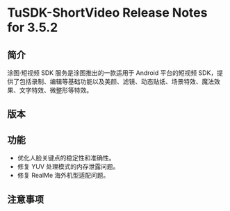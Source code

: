# TuSDK-ShortVideo Release Notes for 3.5.2

## 简介


涂图·短视频 SDK 服务是涂图推出的一款适用于 Android 平台的短视频 SDK，提供了包括录制、编辑等基础功能以及美颜、滤镜、动态贴纸、场景特效、魔法效果、文字特效、微整形等特效。


## 版本



## 功能

* 优化人脸关键点的稳定性和准确性。
* 修复 YUV 处理模式的内存泄露问题。
* 修复 RealMe 海外机型适配问题。


## 注意事项

